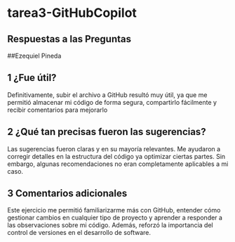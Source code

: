 # tarea3-GitHubCopilot
## Respuestas a las Preguntas  

##Ezequiel Pineda
## 1 ¿Fue útil?
Definitivamente, subir el archivo a GitHub resultó muy útil, ya que me permitió almacenar mi código de forma segura, compartirlo fácilmente y recibir comentarios para mejorarlo

## 2 ¿Qué tan precisas fueron las sugerencias?
Las sugerencias fueron claras y en su mayoría relevantes. Me ayudaron a corregir detalles en la estructura del código ya optimizar ciertas partes. Sin embargo, algunas recomendaciones no eran completamente aplicables a mi caso.

## 3 Comentarios adicionales
Este ejercicio me permitió familiarizarme más con GitHub, entender cómo gestionar cambios en cualquier tipo de  proyecto y aprender a responder a las observaciones sobre mi código. Además, reforzó la importancia del control de versiones en el desarrollo de software.
